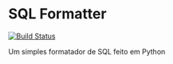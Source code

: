 # SQL Formatter

[![Build Status](https://travis-ci.com/natansilva/sql_formatter.svg?branch=master)](https://travis-ci.com/natansilva/sql_formatter)

Um simples formatador de SQL feito em Python
